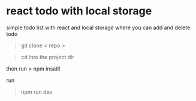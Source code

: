 # react todo with local storage

simple todo list with react and local storage where you can add and delete todo

> git clone < repo > 

> cd into the project dir

then run > npm insatll 

run 
>npm run dev
